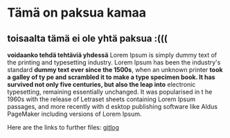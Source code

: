 # Tämä on paksua kamaa
## toisaalta tämä ei ole yhtä paksua :(((

**voidaanko tehdä tehtäviä yhdessä**
Lorem Ipsum is simply dummy text of the printing and 
typesetting industry. Lorem Ipsum has been the industry's standard
__dummy text ever since the 1500s__, when an unknown printer **took a galley of ty
pe and scrambled it to make a type specimen book. It has survived not only five __centuries, but also__ the leap into** 
electronic typesetting, remaining essentially unchanged. It was popularised in t
he 1960s with the release of Letraset sheets containing Lorem Ipsum passages, and more recently with d
esktop publishing software like Aldus PageMaker including versions of Lorem Ipsum.


Here are the links to further files: [gitlog](https://github.com/Owlaboy/ot-harjoitustyo/blob/3c3f9c9672a4bec7842d7d30e821265d20cdf09f/laskarit/viikko1/gitlog.txt)
